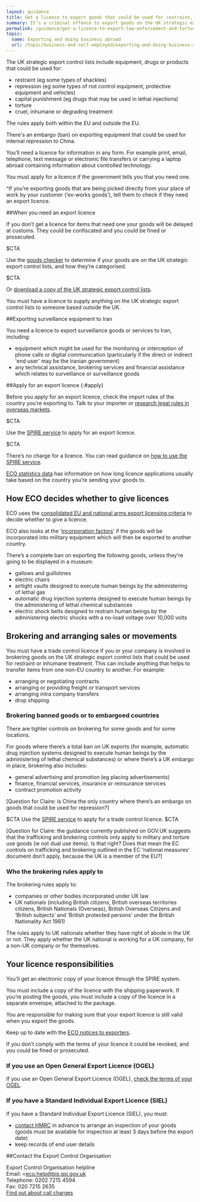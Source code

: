 ```yaml
---
layout: guidance
title: Get a licence to export goods that could be used for restraint, repression, surveillance or inhumane treatment
summary: It’s a criminal offence to export goods on the UK strategic export control lists that could be used for restraint, repression or inhumane treatment outside the UK without the right licence.
permalink: /guidance/get-a-licence-to-export-law-enforcement-and-torture-goods.html
topic:
  name: Exporting and doing business abroad
  url: /topic/business-and-self-employed/exporting-and-doing-business-abroad.html
---
```


The UK strategic export control lists include equipment, drugs or products that could be used for:

- restraint (eg some types of shackles)
- repression (eg some types of riot control equipment, protective equipment and vehicles)
- capital punishment (eg drugs that may be used in lethal injections)
- torture 
- cruel, inhumane or degrading treatment

The rules apply both within the EU and outside the EU.

There's an embargo (ban) on exporting equipment that could be used for internal repression to China.

You’ll need a licence for information in any form. For example print, email, telephone, text message or electronic file transfers or carrying a laptop abroad containing information about controlled technology.

You must apply for a licence if the government tells you that you need one.

^If you’re exporting goods that are being picked directly from your place of work by your customer (‘ex-works goods’), tell them to check if they need an export licence.

##When you need an export licence

If you don’t get a licence for items that need one your goods will be delayed at customs. They could be confiscated and you could be fined or prosecuted.

$CTA

Use the [goods checker](https://www.ecochecker.trade.gov.uk/spirefox5live/fox/spire/OGEL_GOODS_CHECKER_LANDING_PAGE/new) to determine if your goods are on the UK strategic export control lists, and how they’re categorised.

$CTA

Or [download a copy of the UK strategic export control lists](https://www.gov.uk/government/publications/uk-strategic-export-control-lists-the-consolidated-list-of-strategic-military-and-dual-use-items-that-require-export-authorisation).

You must have a licence to supply anything on the UK strategic export control lists to someone based outside the UK.

##Exporting surveillance equipment to Iran

You need a licence to export surveillance goods or services to Iran, including:

* equipment which might be used for the monitoring or interception of phone calls or digital communication (particularly if the direct or indirect 'end user' may be the Iranian government)
* any technical assistance, brokering services and financial assistance which relates to surveillance or surveillance goods

##Apply for an export licence
{:#apply}

Before you apply for an export licence, check the import rules of the country you’re exporting to. Talk to your importer or [research legal rules in overseas markets](/answer/choosing-export-market-ukti.html).

$CTA

Use the [SPIRE service](https://www.spire.bis.gov.uk/eng/fox/espire/LOGIN/login) to apply for an export licence.

$CTA

There’s no charge for a licence. You can read guidance on [how to use the SPIRE service](https://www.gov.uk/government/publications/spire-online-export-licensing-guidance).

[ECO statistics data](https://www.gov.uk/government/collections/strategic-export-controls-licensing-data) has information on how long licence applications usually take based on the country you’re sending your goods to.

## How ECO decides whether to give licences

ECO uses the [consolidated EU and national arms export licensing criteria](http://www.publications.parliament.uk/pa/cm201314/cmhansrd/cm140325/wmstext/140325m0001.htm#14032566000018) to decide whether to give a licence.

ECO also looks at the ‘[incorporation factors](http://www.publications.parliament.uk/pa/cm200102/cmhansrd/vo020708/text/20708w01.htm#column_652)’ if the goods will be incorporated into military equipment which will then be exported to another country.

There’s a complete ban on exporting the following goods, unless they’re going to be displayed in a museum:

- gallows and guillotines
- electric chairs
- airtight vaults designed to execute human beings by the administering of lethal gas
- automatic drug injection systems designed to execute human beings by the administering of lethal chemical substances
- electric shock belts designed to restrain human beings by the administering electric shocks with a no-load voltage over 10,000 volts

## Brokering and arranging sales or movements

You must have a trade control licence if you or your company is involved in brokering goods on the UK strategic export control lists that could be used for restraint or inhumane treatment. This can include anything that helps to transfer items from one non-EU country to another. For example:

* arranging or negotiating contracts
* arranging or providing freight or transport services
* arranging intra company transfers
* drop shipping

### Brokering banned goods or to embargoed countries

There are tighter controls on brokering for some goods and for some locations.

For goods where there’s a total ban on UK exports (for example, automatic drug injection systems designed to execute human beings by the administering of lethal chemical substances) or where there’s a UK embargo in place, brokering also includes: 

* general advertising and promotion (eg placing advertisements)
* finance, financial services, insurance or reinsurance services
* contract promotion activity

[Question for Claire: is China the only country where there’s an embargo on goods that could be used for repression?]

$CTA
Use the [SPIRE service](https://www.spire.bis.gov.uk/spire/fox/espire/LOGIN/login) to apply for a trade control licence.
$CTA

[Question for Claire: the guidance currently published on GOV.UK suggests that the trafficking and brokering controls only apply to military and torture use goods (ie not dual use items). Is that right? Does that mean the EC controls on trafficking and brokering outlined in the EC ‘national measures’ document don’t apply, because the UK is a member of the EU?]

### Who the brokering rules apply to

The brokering rules apply to:

* companies or other bodies incorporated under UK law 
* UK nationals (including British citizens, British overseas territories citizens, British Nationals (Overseas), British Overseas Citizens and ‘British subjects’ and ‘British protected persons’ under the British Nationality Act 1981)

The rules apply to UK nationals whether they have right of abode in the UK or not. They apply whether the UK national is working for a UK company, for a non-UK company or for themselves.

## Your licence responsibilities

You'll get an electronic copy of your licence through the SPIRE system.

You must include a copy of the licence with the shipping paperwork. If you’re posting the goods, you must include a copy of the licence in a separate envelope, attached to the package.

You are responsible for making sure that your export licence is still valid when you export the goods.

Keep up to date with the [ECO notices to exporters](https://www.gov.uk/government/collections/notices-to-exporters).

If you don’t comply with the terms of your licence it could be revoked, and you could be fined or prosecuted.

### If you use an Open General Export Licence (OGEL) 

If you use an Open General Export Licence (OGEL), [check the terms of your OGEL](https://www.gov.uk/government/collections/open-general-export-licences-ogels).

### If you have a Standard Individual Export Licence (SIEL)

If you have a Standard Individual Export Licence (SIEL), you must:

* [contact HMRC](https://www.gov.uk/government/organisations/hm-revenue-customs/contact/customs-international-trade-and-excise-enquiries) in advance to arrange an inspection of your goods (goods must be available for inspection at least 3 days before the export date)
* keep records of end user details

##Contact the Export Control Organisation

Export Control Organisation helpline<br>
Email: <eco.help@bis.gsi.gov.uk<br>
Telephone: 0202 7215 4594<br>
Fax: 020 7215 2635<br>
[Find out about call charges](/call-charges)
